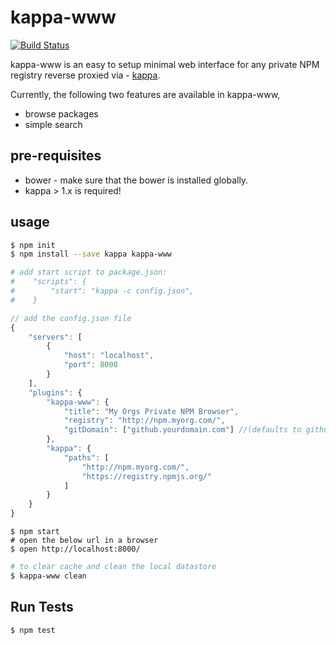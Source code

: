 kappa-www
=========

[![Build Status](https://travis-ci.org/samsel/kappa-www.svg)](https://travis-ci.org/samsel/kappa-www)

kappa-www is an easy to setup minimal web interface for any private NPM registry reverse proxied via - [kappa](https://github.com/krakenjs/kappa "kappa").

Currently, the following two features are available in kappa-www,

* browse packages
* simple search

## pre-requisites
* bower - make sure that the bower is installed globally.
* kappa > 1.x is required!

## usage

```bash
$ npm init
$ npm install --save kappa kappa-www

# add start script to package.json:
#    "scripts": {
#        "start": "kappa -c config.json",
#    }
```

```javascript
// add the config.json file
{
    "servers": [
        {
            "host": "localhost",
            "port": 8000
        }
    ],
    "plugins": {
        "kappa-www": {
            "title": "My Orgs Private NPM Browser",
            "registry": "http://npm.myorg.com/",
            "gitDomain": ["github.yourdomain.com"] //(defaults to github.com)
        },
        "kappa": {
            "paths": [
                "http://npm.myorg.com/",
                "https://registry.npmjs.org/"
            ]
        }
    }
}
```

```shell
$ npm start
# open the below url in a browser
$ open http://localhost:8000/
````

```bash
# to clear cache and clean the local datastore
$ kappa-www clean
```

## Run Tests

```bash
$ npm test
```
